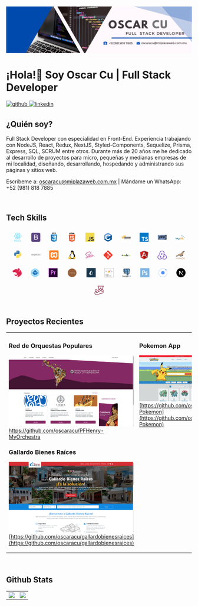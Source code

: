 ![Oscar Cu | Full Stack Developer](cover.png)

# ¡Hola!👋 Soy Oscar Cu | Full Stack Developer

<a href="https://github.com/oscaracu" target="_blank">
<img src=https://img.shields.io/badge/github-%2324292e.svg?&style=for-the-badge&logo=github&logoColor=white alt=github style="margin-bottom: 5px;" />
</a>
<a href="https://linkedin.com/in/oscaracu" target="_blank">
<img src=https://img.shields.io/badge/linkedin-%231E77B5.svg?&style=for-the-badge&logo=linkedin&logoColor=white alt=linkedin style="margin-bottom: 5px;" />
</a>

## ¿Quién soy?

Full Stack Developer con especialidad en Front-End. Experiencia trabajando con NodeJS, React, Redux, NextJS, Styled-Components, Sequelize, Prisma, Express, SQL, SCRUM entre otros. Durante más de 20 años me he dedicado al desarrollo de proyectos para micro, pequeñas y medianas empresas de mi localidad, diseñando, desarrollando, hospedando y administrando sus páginas y sitios web.

Escríbeme a: oscaracu@miplazaweb.com.mx | Mándame un WhatsApp: +52 (981) 818 7885

<br/>

## Tech Skills

<div align="center">  
<a href="https://reactjs.org/" target="_blank"><img style="margin: 10px" src="react-original-wordmark.svg" alt="React" height="25" /></a>  
<a href="https://getbootstrap.com/docs/3.4/javascript/" target="_blank"><img style="margin: 10px" src="bootstrap-plain.svg" alt="Bootstrap" height="25" /></a>  
<a href="https://www.w3schools.com/css/" target="_blank"><img style="margin: 10px" src="css3-original-wordmark.svg" alt="CSS3" height="25" /></a>  
<a href="https://en.wikipedia.org/wiki/HTML5" target="_blank"><img style="margin: 10px" src="html5-original-wordmark.svg" alt="HTML5" height="25" /></a>  
<a href="https://www.javascript.com/" target="_blank"><img style="margin: 10px" src="javascript-original.svg" alt="JavaScript" height="25" /></a>  
<a href="https://www.cprogramming.com/" target="_blank"><img style="margin: 10px" src="c-original.svg" alt="C" height="25" /></a>  
<a href="https://aws.amazon.com/" target="_blank"><img style="margin: 10px" src="amazonwebservices-original-wordmark.svg" alt="AWS" height="25" /></a>  
<a href="https://www.typescriptlang.org/" target="_blank"><img style="margin: 10px" src="typescript-original.svg" alt="TypeScript" height="25" /></a>  
<a href="https://www.php.net/" target="_blank"><img style="margin: 10px" src="php-original.svg" alt="PHP" height="25" /></a>  
<a href="https://www.mysql.com/" target="_blank"><img style="margin: 10px" src="mysql-original-wordmark.svg" alt="MySQL" height="25" /></a>  
<a href="https://www.python.org/" target="_blank"><img style="margin: 10px" src="python-original.svg" alt="Python" height="25" /></a>  
<a href="https://expressjs.com/" target="_blank"><img style="margin: 10px" src="express-original-wordmark.svg" alt="Express.js" height="25" /></a>  
<a href="https://www.apachefriends.org/" target="_blank"><img style="margin: 10px" src="xampp.png" alt="XAMPP" height="25" /></a>  
<a href="https://www.linux.org/" target="_blank"><img style="margin: 10px" src="linux-original.svg" alt="Linux" height="25" /></a>  
<a href="https://sass-lang.com/" target="_blank"><img style="margin: 10px" src="sass-original.svg" alt="Sass" height="25" /></a>  
<a href="https://github.com/" target="_blank"><img style="margin: 10px" src="git-scm-icon.svg" alt="Git" height="25" /></a>  
<a href="https://nodejs.org/" target="_blank"><img style="margin: 10px" src="nodejs-original-wordmark.svg" alt="Node.js" height="25" /></a>  
<a href="https://angular.io/" target="_blank"><img style="margin: 10px" src="angularjs-original.svg" alt="Angular" height="25" /></a>  
<a href="https://redux.js.org/" target="_blank"><img style="margin: 10px" src="redux-original.svg" alt="Redux" height="25" /></a>  
<a href="https://mariadb.org/" target="_blank"><img style="margin: 10px" src="mariadb.png" alt="Maria DB" height="25" /></a>  
<a href="https://nestjs.com/" target="_blank"><img style="margin: 10px" src="nestjs.svg" alt="NestJS" height="25" /></a>  
<a href="https://webpack.js.org/" target="_blank"><img style="margin: 10px" src="webpack-original.svg" alt="Webpack" height="25" /></a>  
<a href="https://www.adobe.com/in/products/premiere.html" target="_blank"><img style="margin: 10px" src="adobepremierepro.png" alt="Premiere Pro" height="25" /></a>  
<a href="https://mochajs.org/" target="_blank"><img style="margin: 10px" src="mocha.png" alt="Mocha" height="25" /></a>  
<a href="https://www.prisma.io/" target="_blank"><img style="margin: 10px" src="prisma.png" alt="Prisma" height="25" /></a>  
<a href="https://styled-components.com/" target="_blank"><img style="margin: 10px" src="styled-components.png" alt="Styled Components" height="25" /></a>  
<a href="https://www.postgresql.org/" target="_blank"><img style="margin: 10px" src="postgresql-original-wordmark.svg" alt="PostgreSQL" height="25" /></a>  
<a href="https://www.adobe.com/in/products/photoshop.html" target="_blank"><img style="margin: 10px" src="photoshop-plain.svg" alt="Photoshop" height="25" /></a>  
<a href="https://www.ionicframework.com/" target="_blank"><img style="margin: 10px" src="ionic.svg" alt="Ionic" height="25" /></a>  
<a href="https://nextjs.org/" target="_blank"><img style="margin: 10px" src="nextjs.png" alt="NextJS" height="25" /></a>  
<a href="https://www.jestjs.io/" target="_blank"><img style="margin: 10px" src="jest.svg" alt="Jest" height="25" /></a>  
</div>

<br/>

## Proyectos Recientes

<table><tr><td valign="top" width="50%">

### Red de Orquestas Populares

![Red de Orquestas Populares de Música Latinoamericana](miorquesta.png)
[https://github.com/oscaracu/PFHenry-MyOrchestra ](https://github.com/oscaracu/PFHenry-MyOrchestra)

### Gallardo Bienes Raíces

![Gallardo Bienes Raíces](gallardo.png)
[https://github.com/oscaracu/gallardobienesraices](https://github.com/oscaracu/gallardobienesraices)

</td><td valign="top" width="50%">

### Pokemon App

![Pokemon App](pokemon.png)
[https://github.com/oscaracu/PI-Pokemon](https://github.com/oscaracu/PI-Pokemon)

</td></tr></table>

<br/>

## Github Stats

<table><tr><td valign="top" width="50%">

<img src="https://github-readme-stats.vercel.app/api?username=oscaracu&show_icons=true&count_private=true&hide_border=true" align="left" style="width: 100%" />

</td><td valign="top" width="50%">

<img src="https://github-readme-stats.vercel.app/api/top-langs/?username=oscaracu&hide_border=true&layout=compact" align="left" style="width: 100%" />

</td></tr></table>
<br />
